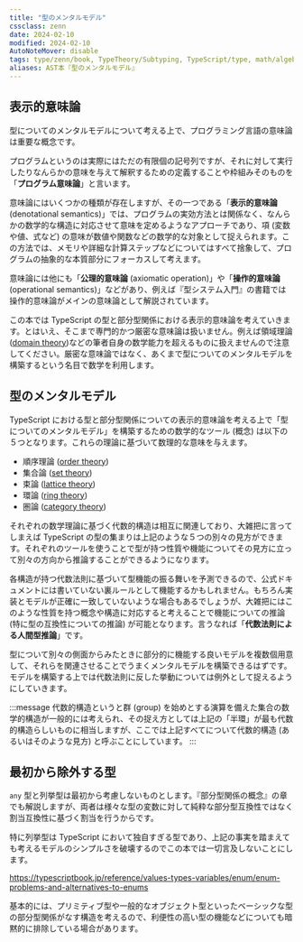 ```yaml
---
title: "型のメンタルモデル"
cssclass: zenn
date: 2024-02-10
modified: 2024-02-10
AutoNoteMover: disable
tags: type/zenn/book, TypeTheory/Subtyping, TypeScript/type, math/algebra
aliases: AST本『型のメンタルモデル』
---
```


## 表示的意味論

型についてのメンタルモデルについて考える上で、プログラミング言語の意味論は重要な概念です。

プログラムというのは実際にはただの有限個の記号列ですが、それに対して実行したりなんらかの意味を与えて解釈するための定義することや枠組みそのものを「**プログラム意味論**」と言います。

意味論にはいくつかの種類が存在しますが、その一つである「**表示的意味論** (denotational semantics)」では、プログラムの実効方法とは関係なく、なんらかの数学的な構造に対応させて意味を定めるようなアプローチであり、項 (変数や値、式など) の意味が数値や関数などの数学的な対象として捉えられます。この方法では、メモリや詳細な計算ステップなどについてはすべて捨象して、プログラムの抽象的な本質部分にフォーカスして考えます。

意味論には他にも「**公理的意味論** (axiomatic operation)」や「**操作的意味論** (operational semantics)」などがあり、例えば『型システム入門』の書籍では操作的意味論がメインの意味論として解説されています。

この本では TypeScript の型と部分型関係における表示的意味論を考えていきます。とはいえ、そこまで専門的かつ厳密な意味論は扱いません。例えば領域理論([domain theory](https://en.wikipedia.org/wiki/Domain_theory))などの筆者自身の数学能力を超えるものに扱えませんので注意してください。厳密な意味論ではなく、あくまで型についてのメンタルモデルを構築するという名目で数学を利用します。

## 型のメンタルモデル

TypeScript における型と部分型関係についての表示的意味論を考える上で「型についてのメンタルモデル」を構築するための数学的なツール (概念) は以下の５つとなります。これらの理論に基づいて数理的な意味を与えます。

- 順序理論 ([order theory](https://en.wikipedia.org/wiki/Order_theory))
- 集合論 ([set theory](https://en.wikipedia.org/wiki/Set_theory))
- 束論 ([lattice theory](https://en.wikipedia.org/wiki/Lattice_(order)))
- 環論 ([ring theory](https://en.wikipedia.org/wiki/Ring_theory))
- 圏論 ([category theory](https://en.wikipedia.org/wiki/Category_theory))

それぞれの数学理論に基づく代数的構造は相互に関連しており、大雑把に言ってしまえば TypeScript の型の集まりは上記のような５つの別々の見方ができます。それぞれのツールを使うことで型が持つ性質や機能についてその見方に立って別々の方向から推論することができるようになります。

各構造が持つ代数法則に基づいて型機能の振る舞いを予測できるので、公式ドキュメントには書いていない裏ルールとして機能するかもしれません。もちろん実装とモデルが正確に一致していないような場合もあるでしょうが、大雑把にはこのような性質を持つ概念や構造に対応すると考えることで機能についての推論 (特に型の互換性についての推論) が可能となります。言うなれば「**代数法則による人間型推論**」です。

型について別々の側面からみたときに部分的に機能する良いモデルを複数個用意して、それらを関連させることでうまくメンタルモデルを構築できるはずです。モデルを構築する上では代数法則に反した挙動については例外として捉えるようにしていきます。

:::message
代数的構造というと群 (group) を始めとする演算を備えた集合の数学的構造が一般的には考えられ、その捉え方としては上記の「半環」が最も代数的構造らしいものに相当しますが、ここでは上記すべてについて代数的構造 (あるいはそのような見方) と呼ぶことにしています。
:::

## 最初から除外する型

`any` 型と列挙型は最初から考慮しないものとします。『部分型関係の概念』の章でも解説しますが、両者は様々な型の変数に対して純粋な部分型互換性ではなく割当互換性に基づく割当を行うからです。

特に列挙型は TypeScript において独自すぎる型であり、上記の事実を踏まえても考えるモデルのシンプルさを破壊するのでこの本では一切言及しないことにします。

https://typescriptbook.jp/reference/values-types-variables/enum/enum-problems-and-alternatives-to-enums

基本的には、プリミティブ型や一般的なオブジェクト型といったベーシックな型の部分型関係がなす構造を考えるので、利便性の高い型の機能などについても暗黙的に排除している場合があります。
